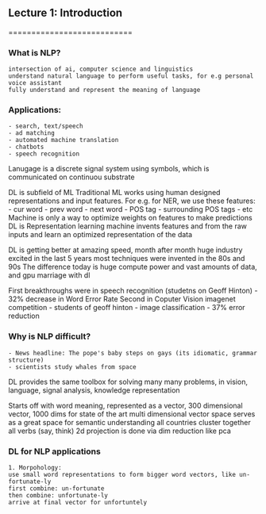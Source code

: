 ## Lecture 1: Introduction
===========================
### What is NLP?
	intersection of ai, computer science and linguistics
	understand natural language to perform useful tasks, for e.g personal voice assistant
	fully understand and represent the meaning of language

### Applications:
	- search, text/speech
	- ad matching
	- automated machine translation
	- chatbots
	- speech recognition

Lanugage is a discrete signal system using symbols, which is communicated on continuou substrate

DL is subfield of ML
Traditional ML works using human designed representations and input features. For e.g. for NER, we use these features:
	- cur word
	- prev word
	- next word
	- POS tag
	- surrounding POS tags
	- etc
Machine is only a way to optimize weights on features to make predictions
DL is Representation learning
machine invents features and from the raw inputs and learn an optimized representation of the data

DL is getting better at amazing speed, month after month
huge industry excited in the last 5 years
most techniques were invented in the 80s and 90s
The difference today is huge compute power and vast amounts of data, and gpu marriage with dl

First breakthroughs were in speech recognition (studetns on Geoff Hinton)
	- 32% decrease in Word Error Rate
Second in Coputer Vision imagenet competition
	- students of geoff hinton
	- image classification
	- 37% error reduction

### Why is NLP difficult?
	- News headline: The pope's baby steps on gays (its idiomatic, grammar structure)
	- scientists study whales from space

DL provides the same toolbox for solving many many problems, in vision, language, signal analysis, knowledge representation

Starts off with word meaning, represented as a vector, 300 dimensional vector, 1000 dims for state of the art
multi dimensional vector space serves as a great space for semantic understanding
all countries cluster together
all verbs (say, think)
2d projection is done via dim reduction like pca

### DL for NLP applications
	1. Morpohology:
	use small word representations to form bigger word vectors, like un-fortunate-ly
	first combine: un-fortunate
	then combine: unfortunate-ly
	arrive at final vector for unfortuntely
